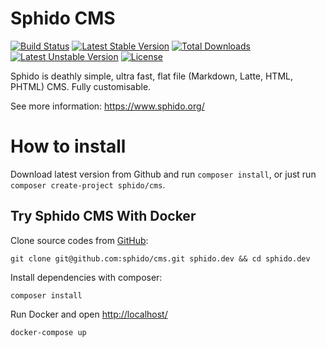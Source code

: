# Sphido CMS

[![Build Status](https://travis-ci.org/sphido/cms.svg?branch=master)](https://travis-ci.org/sphido/cms) [![Latest Stable Version](https://poser.pugx.org/sphido/cms/v/stable.png)](https://packagist.org/packages/sphido/cms) [![Total Downloads](https://poser.pugx.org/sphido/cms/downloads.png)](https://packagist.org/packages/sphido/cms) [![Latest Unstable Version](https://poser.pugx.org/sphido/cms/v/unstable.png)](https://packagist.org/packages/sphido/cms) [![License](https://poser.pugx.org/sphido/cms/license.png)](https://packagist.org/packages/sphido/cms)

Sphido is deathly simple, ultra fast, flat file (Markdown, Latte, HTML, PHTML) CMS. Fully customisable.

See more information: https://www.sphido.org/

# How to install

Download latest version from Github and run `composer install`, or just run `composer create-project sphido/cms`.

## Try Sphido CMS With Docker

Clone source codes from [GitHub](https://github.com/sphido/cms):
 
```
git clone git@github.com:sphido/cms.git sphido.dev && cd sphido.dev
```

Install dependencies with composer:

```
composer install
```

Run Docker and open [http://localhost/](http://localhost/)

```
docker-compose up
``` 